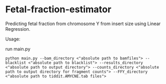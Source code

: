 # Fetal-fraction-estimator
Predicting fetal fraction from chromosome Y from insert size using Linear Regression.

Usage:

run main.py

```
python main.py --bam_directory <"absolute path to bamfiles"> --blacklist <"absolute path to blacklist"> --results_directory <"absolute path to output directory"> --counts_directory <"absolute path to output directory for fragment counts"> --FFY_directory <"absolute path to tiddit.AMYCNE.tab files">

```



